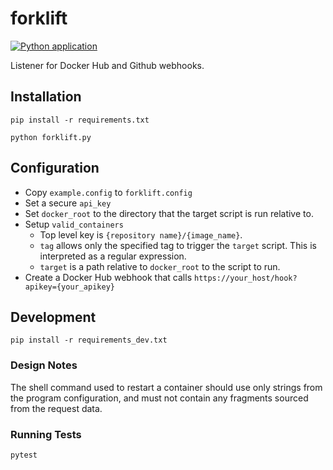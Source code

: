 # forklift
[![Python application](https://github.com/IUBLibTech/forklift/actions/workflows/python-app.yml/badge.svg)](https://github.com/IUBLibTech/forklift/actions/workflows/python-app.yml)

Listener for Docker Hub and Github webhooks.

## Installation
`pip install -r requirements.txt`

`python forklift.py`

## Configuration
- Copy `example.config` to `forklift.config`
- Set a secure `api_key`
- Set `docker_root` to the directory that the target script is run relative to.
- Setup `valid_containers`
  - Top level key is `{repository name}/{image_name}`.
  - `tag` allows only the specified tag to trigger the `target` script. This is interpreted as a regular expression.
  - `target` is a path relative to `docker_root` to the script to run.
- Create a Docker Hub webhook that calls `https://your_host/hook?apikey={your_apikey}`

## Development
`pip install -r requirements_dev.txt`

### Design Notes
The shell command used to restart a container should use only strings from the program configuration,
and must not contain any fragments sourced from the request data.

### Running Tests
`pytest`

